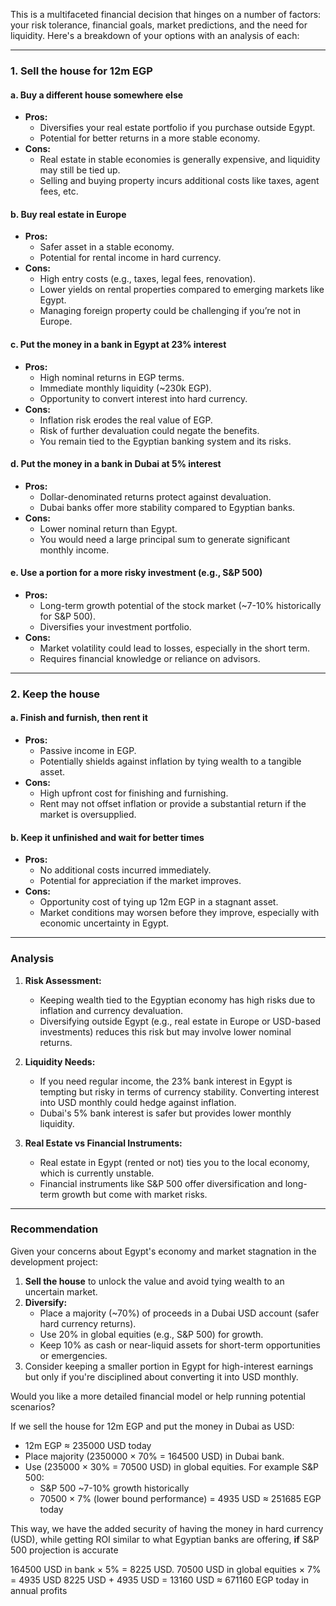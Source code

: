 This is a multifaceted financial decision that hinges on a number of factors: your risk tolerance, financial goals, market predictions, and the need for liquidity. Here's a breakdown of your options with an analysis of each:

* * *

### **1\. Sell the house for 12m EGP**

#### **a. Buy a different house somewhere else**

*   **Pros:**
    *   Diversifies your real estate portfolio if you purchase outside Egypt.
    *   Potential for better returns in a more stable economy.
*   **Cons:**
    *   Real estate in stable economies is generally expensive, and liquidity may still be tied up.
    *   Selling and buying property incurs additional costs like taxes, agent fees, etc.

#### **b. Buy real estate in Europe**

*   **Pros:**
    *   Safer asset in a stable economy.
    *   Potential for rental income in hard currency.
*   **Cons:**
    *   High entry costs (e.g., taxes, legal fees, renovation).
    *   Lower yields on rental properties compared to emerging markets like Egypt.
    *   Managing foreign property could be challenging if you’re not in Europe.

#### **c. Put the money in a bank in Egypt at 23% interest**

*   **Pros:**
    *   High nominal returns in EGP terms.
    *   Immediate monthly liquidity (~230k EGP).
    *   Opportunity to convert interest into hard currency.
*   **Cons:**
    *   Inflation risk erodes the real value of EGP.
    *   Risk of further devaluation could negate the benefits.
    *   You remain tied to the Egyptian banking system and its risks.

#### **d. Put the money in a bank in Dubai at 5% interest**

*   **Pros:**
    *   Dollar-denominated returns protect against devaluation.
    *   Dubai banks offer more stability compared to Egyptian banks.
*   **Cons:**
    *   Lower nominal return than Egypt.
    *   You would need a large principal sum to generate significant monthly income.

#### **e. Use a portion for a more risky investment (e.g., S&P 500)**

*   **Pros:**
    *   Long-term growth potential of the stock market (~7-10% historically for S&P 500).
    *   Diversifies your investment portfolio.
*   **Cons:**
    *   Market volatility could lead to losses, especially in the short term.
    *   Requires financial knowledge or reliance on advisors.

* * *

### **2\. Keep the house**

#### **a. Finish and furnish, then rent it**

*   **Pros:**
    *   Passive income in EGP.
    *   Potentially shields against inflation by tying wealth to a tangible asset.
*   **Cons:**
    *   High upfront cost for finishing and furnishing.
    *   Rent may not offset inflation or provide a substantial return if the market is oversupplied.

#### **b. Keep it unfinished and wait for better times**

*   **Pros:**
    *   No additional costs incurred immediately.
    *   Potential for appreciation if the market improves.
*   **Cons:**
    *   Opportunity cost of tying up 12m EGP in a stagnant asset.
    *   Market conditions may worsen before they improve, especially with economic uncertainty in Egypt.

* * *

### **Analysis**

1.  **Risk Assessment:**
    
    *   Keeping wealth tied to the Egyptian economy has high risks due to inflation and currency devaluation.
    *   Diversifying outside Egypt (e.g., real estate in Europe or USD-based investments) reduces this risk but may involve lower nominal returns.
2.  **Liquidity Needs:**
    
    *   If you need regular income, the 23% bank interest in Egypt is tempting but risky in terms of currency stability. Converting interest into USD monthly could hedge against inflation.
    *   Dubai's 5% bank interest is safer but provides lower monthly liquidity.
3.  **Real Estate vs Financial Instruments:**
    
    *   Real estate in Egypt (rented or not) ties you to the local economy, which is currently unstable.
    *   Financial instruments like S&P 500 offer diversification and long-term growth but come with market risks.

* * *

### **Recommendation**

Given your concerns about Egypt's economy and market stagnation in the development project:

1.  **Sell the house** to unlock the value and avoid tying wealth to an uncertain market.
2.  **Diversify:**
    *   Place a majority (~70%) of proceeds in a Dubai USD account (safer hard currency returns).
    *   Use 20% in global equities (e.g., S&P 500) for growth.
    *   Keep 10% as cash or near-liquid assets for short-term opportunities or emergencies.
3.  Consider keeping a smaller portion in Egypt for high-interest earnings but only if you're disciplined about converting it into USD monthly.

Would you like a more detailed financial model or help running potential scenarios?


If we sell the house for 12m EGP and put the money in Dubai as USD:
- 12m EGP ≈ 235000 USD today
- Place majority (2350000 × 70% = 164500 USD) in Dubai bank.
- Use (235000 × 30% = 70500 USD) in global equities. For example S&P 500:
	- S&P 500 ~7-10% growth historically
	- 70500 × 7%  (lower bound performance) = 4935 USD ≈ 251685 EGP today

This way, we have the added security of having the money in hard currency (USD), while getting ROI similar to what Egyptian banks are offering, **if** S&P 500 projection is accurate

164500 USD in bank × 5% = 8225 USD.
70500 USD in global equities × 7% = 4935 USD
8225 USD + 4935 USD = 13160 USD ≈ 671160 EGP today in annual profits